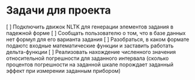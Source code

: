 # Задачи для проекта

[ ] Подключить движок NLTK для генерации элементов задания в падежной форме
[ ] Сообщать пользователю о том, что в базе данных нет формул для его варианта задания
[ ] Разобраться, в каком формате подаютс входные математические функции и заставить работать дельта-функции
[ ] Реализовать нахождение численного значения относительной погрешности для заданного интервала (сколько процентов погрешности на заданной шкале порождает заданный эффект при измерении заданным прибором)
